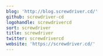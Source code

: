 ```yaml
---
blog: 'http://blog.screwdriver.cd/'
github: screwdriver-cd
logohandle: screwdrivercd
sort: screwdriver
title: screwdriver
twitter: screwdrivercd
website: 'https://screwdriver.cd/'
---
```

